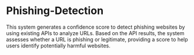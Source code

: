 # Phishing-Detection
This system generates a confidence score to detect phishing websites by using existing APIs to analyze URLs. Based on the API results, the system assesses whether a URL is phishing or legitimate, providing a score to help users identify potentially harmful websites.
